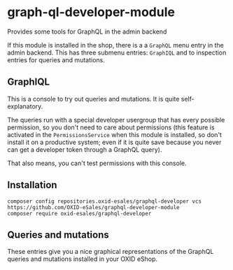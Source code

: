 # graph-ql-developer-module

Provides some tools for GraphQL in the admin backend

If this module is installed in the shop, there is a
a `GraphQL` menu entry in the admin backend. This
has three submenu entries: `GraphIQL` and to inspection
entries for queries and mutations.

## GraphIQL

This is a console to try out queries and mutations.
It is quite self-explanatory. 

The queries run with a special developer usergroup
that has every possible permission, so you don't need
to care about permissions (this feature
is activated in the `PermissionsService` when this
module is installed, so don't install it on a
productive system; even if it is quite save because you
never can get a developer token through a GraphQL query).

That also means, you can't test permissions with this
console.

## Installation

```
composer config repositories.oxid-esales/graphql-developer vcs https://github.com/OXID-eSales/graphql-developer-module
composer require oxid-esales/graphql-developer
```

## Queries and mutations

These entries give you a nice graphical representations of
the GraphQL queries and mutations installed in your OXID eShop.
